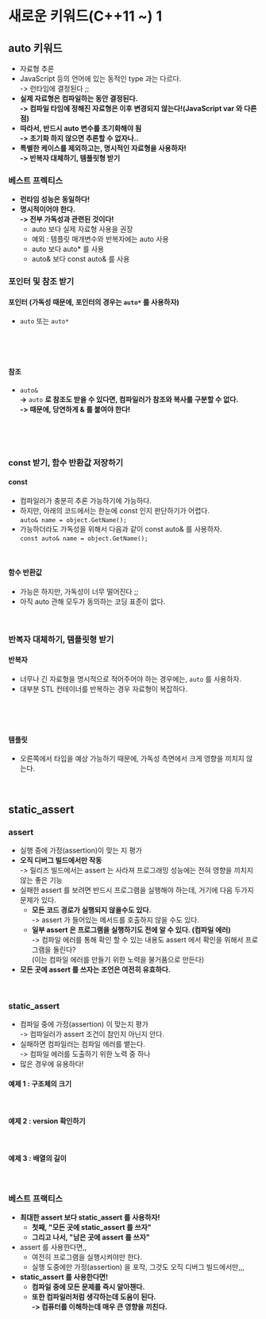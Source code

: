 # 새로운 키워드(C++11 \~) 1

## auto 키워드

* 자료형 추론&#x20;
* JavaScript 등의 언어에 있는 동적인 type 과는 다르다. \
  \-> 런타임에 결정된다 ;;&#x20;
* **실제 자료형은 컴파일하는 동안 결정된다.** \
  **-> 컴파일 타임에 정해진 자료형은 이후 변경되지 않는다!(JavaScript var 와 다른 점)**
* **따라서, 반드시 auto 변수를 초기화해야 됨**\
  **-> 초기화 하지 않으면 추론할 수 없자나..**&#x20;
* **특별한 케이스를 제외하고는, 명시적인 자료형을 사용하자!**\
  **-> 반복자 대체하기, 템플릿형 받기**

### **베스트 프렉티스**&#x20;

* **런타임 성능은 동일하다!**
* **명시적이어야 한다.** \
  **-> 전부 가독성과 관련된 것이다!**
  * auto 보다 실제 자료형 사용을 권장
  * 예외 : 템플릿 매개변수와 반복자에는 auto 사용
  * auto 보다 auto\* 를 사용&#x20;
  * auto& 보다 const auto& 를 사용

### 포인터 및 참조 받기

#### 포인터 (가독성 때문에, 포인터의 경우는 `auto*` 를 사용하자)

* `auto` 또는 `auto*`

<figure><img src="../../../.gitbook/assets/스크린샷 2024-04-13 16.58.36.png" alt=""><figcaption></figcaption></figure>

<figure><img src="../../../.gitbook/assets/스크린샷 2024-04-13 17.00.31.png" alt=""><figcaption></figcaption></figure>

#### 참조&#x20;

* `auto&`\
  **->** `auto` **로 참조도 받을 수 있다면, 컴파일러가 참조와 복사를 구분할 수 없다.** \
  **-> 때문에, 당연하게 & 를 붙여야 한다!**

<figure><img src="../../../.gitbook/assets/스크린샷 2024-04-13 17.03.01.png" alt=""><figcaption></figcaption></figure>

<figure><img src="../../../.gitbook/assets/스크린샷 2024-04-13 17.03.22.png" alt=""><figcaption></figcaption></figure>

### const 받기, 함수 반환값 저장하기&#x20;

#### const&#x20;

* 컴파일러가 충분히 추론 가능하기에 가능하다.&#x20;
* 하지만, 아래의 코드에서는 한눈에 const 인지 판단하기가 어렵다. \
  `auto& name = object.GetName();`
* 가능하더라도 가독성을 위해서 다음과 같이 const auto& 를 사용하자.\
  `const auto& name = object.GetName();`

<figure><img src="../../../.gitbook/assets/스크린샷 2024-04-13 17.12.34.png" alt=""><figcaption></figcaption></figure>

#### 함수 반환값

* 가능은 하지만, 가독성이 너무 떨어진다 ;;&#x20;
* 아직 auto 관해 모두가 동의하는 코딩 표준이 없다.

<figure><img src="../../../.gitbook/assets/스크린샷 2024-04-13 17.18.15.png" alt=""><figcaption></figcaption></figure>

### 반복자 대체하기, 템플릿형 받기

#### 반복자

* 너무나 긴 자료형을 명시적으로 적어주어야 하는 경우에는, `auto` 를 사용하자.&#x20;
* 대부분 STL 컨테이너를 반복하는 경우 자료형이 복잡하다.&#x20;

<figure><img src="../../../.gitbook/assets/스크린샷 2024-04-13 17.20.20.png" alt=""><figcaption></figcaption></figure>

<figure><img src="../../../.gitbook/assets/스크린샷 2024-04-13 17.21.35.png" alt=""><figcaption></figcaption></figure>

#### 템플릿&#x20;

* 오른쪽에서 타입을 예상 가능하기 때문에, 가독성 측면에서 크게 영향을 끼치지 않는다.&#x20;

<figure><img src="../../../.gitbook/assets/스크린샷 2024-04-13 17.23.46.png" alt=""><figcaption></figcaption></figure>

## static\_assert&#x20;

### assert&#x20;

* 실행 중에 가정(assertion)이 맞는 지 평가&#x20;
* **오직 디버그 빌드에서만 작동** \
  \-> 릴리즈 빌드에서는 assert 는 사라져 프로그래밍 성능에는 전혀 영향을 끼치지 않는 좋은 기능
* 실패한 assert 를 보려면 반드시 프로그램을 실행해야 하는데, 거기에 다음 두가지 문제가 있다.&#x20;
  * **모든 코드 경로가 실행되지 않을수도 있다.** \
    \-> assert 가 들어있는 메서드를 호출하지 않을 수도 있다.&#x20;
  * **일부 assert 은 프로그램을 실행하기도 전에 알 수 있다. (컴파일 에러)**\
    \-> 컴파일 에러를 통해 확인 할 수 있는 내용도 assert 에서 확인을 위해서 프로그램을 돌린다?\
    (이는 컴파일 에러를 만들기 위한 노력을 물거품으로 만든다)
* **모든 곳에 assert 를 쓰자는 조언은 여전히 유효하다.**

<figure><img src="../../../.gitbook/assets/스크린샷 2024-04-13 17.38.16.png" alt=""><figcaption></figcaption></figure>

### static\_assert

* 컴파일 중에 가정(assertion) 이 맞는지 평가 \
  \-> 컴파일러가 assert 조건이 참인지 아닌지 안다.&#x20;
* 실패하면 컴파일러는 컴파일 에러를 뱉는다. \
  \-> 컴파일 에러를 도출하기 위한 노력 중 하나
* 많은 경우에 유용하다!

#### 예제 1 : 구조체의 크기&#x20;

<figure><img src="../../../.gitbook/assets/스크린샷 2024-04-13 17.49.50.png" alt=""><figcaption></figcaption></figure>

#### 예제 2 : version 확인하기&#x20;

<figure><img src="../../../.gitbook/assets/스크린샷 2024-04-13 17.50.44.png" alt=""><figcaption></figcaption></figure>

#### 예제 3 : 배열의 길이&#x20;

<figure><img src="../../../.gitbook/assets/스크린샷 2024-04-13 17.52.54.png" alt=""><figcaption></figcaption></figure>

### 베스트 프랙티스

* **최대한 assert 보다 static\_assert 를 사용하자!**
  * **첫째, "모든 곳에 static\_assert 를 쓰자"**
  * **그리고 나서, "남은 곳에 assert 를 쓰자"**
* assert 를 사용한다면,,
  * 여전히 프로그램을 실행시켜야만 한다.&#x20;
  * 실행 도중에만 가정(assertion) 을 포작, 그것도 오직 디버그 빌드에서만,,,&#x20;
* **static\_assert 를 사용한다면!**
  * **컴파일 중에 모든 문제를 즉시 알아챈다.**&#x20;
  * **또한 컴파일러처럼 생각하는데 도움이 된다.** \
    **-> 컴퓨터를 이해하는데 매우 큰 영향을 끼친다.**&#x20;
